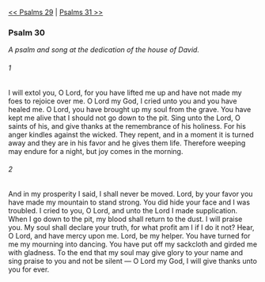 [<< Psalms 29](Psalms%2029)  |  [Psalms 31 >>](Psalms%2031)

### Psalm 30

*A psalm and song at the dedication of the house of David.*

###### 1
I will extol you, O Lord, for you have lifted me up and have not made my foes to rejoice over me. O Lord my God, I cried unto you and you have healed me. O Lord, you have brought up my soul from the grave. You have kept me alive that I should not go down to the pit. Sing unto the Lord, O saints of his, and give thanks at the remembrance of his holiness. For his anger kindles against the wicked. They repent, and in a moment it is turned away and they are in his favor and he gives them life. Therefore weeping may endure for a night, but joy comes in the morning.

###### 2
And in my prosperity I said, I shall never be moved. Lord, by your favor you have made my mountain to stand strong. You did hide your face and I was troubled. I cried to you, O Lord, and unto the Lord I made supplication. When I go down to the pit, my blood shall return to the dust. I will praise you. My soul shall declare your truth, for what profit am I if I do it not? Hear, O Lord, and have mercy upon me. Lord, be my helper. You have turned for me my mourning into dancing. You have put off my sackcloth and girded me with gladness. To the end that my soul may give glory to your name and sing praise to you and not be silent — O Lord my God, I will give thanks unto you for ever.